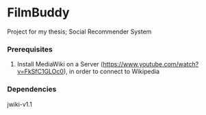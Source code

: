 # FilmBuddy
Project for my thesis; Social Recommender System

### Prerequisites
1. Install MediaWiki on a Server (https://www.youtube.com/watch?v=FkSfC1GLOc0), in order to connect to Wikipedia

### Dependencies
jwiki-v1.1
